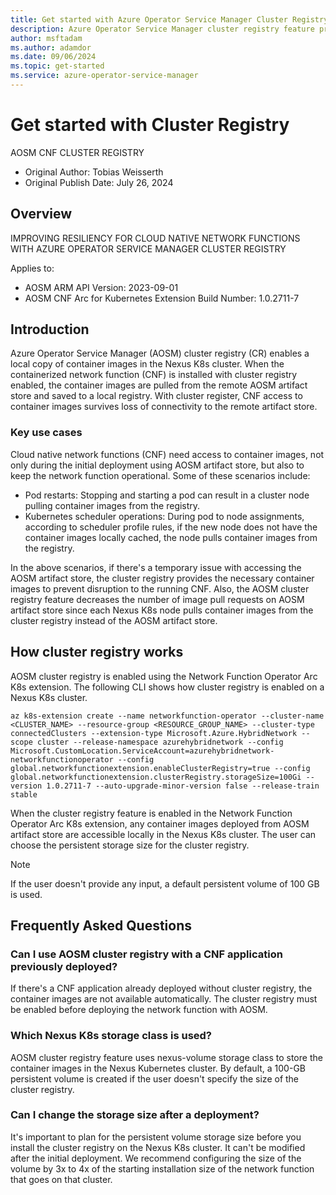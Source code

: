 ```yaml
---
title: Get started with Azure Operator Service Manager Cluster Registry
description: Azure Operator Service Manager cluster registry feature provides a locally resilent edge registry service to host Nexus K8s container image artifacts.
author: msftadam
ms.author: adamdor
ms.date: 09/06/2024
ms.topic: get-started
ms.service: azure-operator-service-manager
---
```


# Get started with Cluster Registry
AOSM CNF CLUSTER REGISTRY
* Original Author: Tobias Weisserth
* Original Publish Date: July 26, 2024

## Overview
IMPROVING RESILIENCY FOR CLOUD NATIVE NETWORK FUNCTIONS WITH AZURE OPERATOR SERVICE MANAGER CLUSTER REGISTRY

Applies to:
* AOSM ARM API Version: 2023-09-01
* AOSM CNF Arc for Kubernetes Extension Build Number: 1.0.2711-7

## Introduction
Azure Operator Service Manager (AOSM) cluster registry (CR) enables a local copy of container images in the Nexus K8s cluster. When the containerized network function (CNF) is installed with cluster registry enabled, the container images are pulled from the remote AOSM artifact store and saved to a local registry. With cluster register, CNF access to container images survives loss of connectivity to the remote artifact store.

### Key use cases
Cloud native network functions (CNF) need access to container images, not only during the initial deployment using AOSM artifact store, but also to keep the network function operational. Some of these scenarios include:
* Pod restarts: Stopping and starting a pod can result in a cluster node pulling container images from the registry.
* Kubernetes scheduler operations: During pod to node assignments, according to scheduler profile rules, if the new node does not have the container images locally cached, the node pulls container images from the registry.

In the above scenarios, if there's a temporary issue with accessing the AOSM artifact store, the cluster registry provides the necessary container images to prevent disruption to the running CNF. Also, the AOSM cluster registry feature decreases the number of image pull requests on AOSM artifact store since each Nexus K8s node pulls container images from the cluster registry instead of the AOSM artifact store.

## How cluster registry works
AOSM cluster registry is enabled using the Network Function Operator Arc K8s extension. The following CLI shows how cluster registry is enabled on a Nexus K8s cluster.
```
az k8s-extension create --name networkfunction-operator --cluster-name <CLUSTER_NAME> --resource-group <RESOURCE_GROUP_NAME> --cluster-type connectedClusters --extension-type Microsoft.Azure.HybridNetwork --scope cluster --release-namespace azurehybridnetwork --config Microsoft.CustomLocation.ServiceAccount=azurehybridnetwork-networkfunctionoperator --config global.networkfunctionextension.enableClusterRegistry=true --config global.networkfunctionextension.clusterRegistry.storageSize=100Gi --version 1.0.2711-7 --auto-upgrade-minor-version false --release-train stable
```
When the cluster registry feature is enabled in the Network Function Operator Arc K8s extension, any container images deployed from AOSM artifact store are accessible locally in the Nexus K8s cluster. The user can choose the persistent storage size for the cluster registry. 

> [!NOTE]
> If the user doesn't provide any input, a default persistent volume of 100 GB is used.

## Frequently Asked Questions

### Can I use AOSM cluster registry with a CNF application previously deployed?
If there's a CNF application already deployed without cluster registry, the container images are not available automatically. The cluster registry must be enabled before deploying the network function with AOSM.

### Which Nexus K8s storage class is used?
AOSM cluster registry feature uses nexus-volume storage class to store the container images in the Nexus Kubernetes cluster. By default, a 100-GB persistent volume is created if the user doesn't specify the size of the cluster registry.

### Can I change the storage size after a deployment?
It's important to plan for the persistent volume storage size before you install the cluster registry on the Nexus K8s cluster. It can't be modified after the initial deployment. We recommend configuring the size of the volume by 3x to 4x of the starting installation size of the network function that goes on that cluster.

